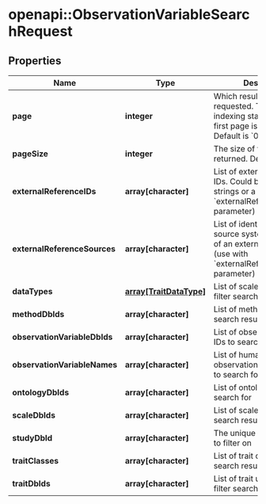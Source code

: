 # openapi::ObservationVariableSearchRequest

## Properties
Name | Type | Description | Notes
------------ | ------------- | ------------- | -------------
**page** | **integer** | Which result page is requested. The page indexing starts at 0 (the first page is &#39;page&#39;&#x3D; 0). Default is &#x60;0&#x60;. | [optional] 
**pageSize** | **integer** | The size of the pages to be returned. Default is &#x60;1000&#x60;. | [optional] 
**externalReferenceIDs** | **array[character]** | List of external reference IDs. Could be a simple strings or a URIs. (use with &#x60;externalReferenceSources&#x60; parameter) | [optional] 
**externalReferenceSources** | **array[character]** | List of identifiers for the source system or database of an external reference (use with &#x60;externalReferenceIDs&#x60; parameter) | [optional] 
**dataTypes** | [**array[TraitDataType]**](TraitDataType.md) | List of scale data types to filter search results | [optional] 
**methodDbIds** | **array[character]** | List of methods to filter search results | [optional] 
**observationVariableDbIds** | **array[character]** | List of observation variable IDs to search for | [optional] 
**observationVariableNames** | **array[character]** | List of human readable observation variable names to search for | [optional] 
**ontologyDbIds** | **array[character]** | List of ontology IDs to search for | [optional] 
**scaleDbIds** | **array[character]** | List of scales to filter search results | [optional] 
**studyDbId** | **array[character]** | The unique ID of a studies to filter on | [optional] 
**traitClasses** | **array[character]** | List of trait classes to filter search results | [optional] 
**traitDbIds** | **array[character]** | List of trait unique ID to filter search results | [optional] 


